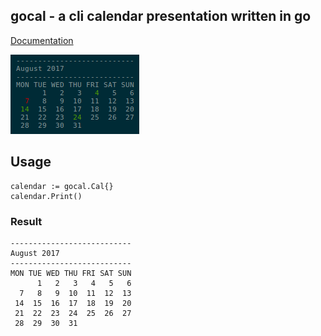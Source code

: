 ## gocal - a cli calendar presentation written in go

[Documentation](https://godoc.org/github.com/xellio/whois)

![gocal cli calendar](./gocal.png?raw=true "gocal cli calendar")

## Usage
```
calendar := gocal.Cal{}
calendar.Print()
```
### Result
```
---------------------------
August 2017
---------------------------
MON TUE WED THU FRI SAT SUN
      1   2   3   4   5   6 
  7   8   9  10  11  12  13 
 14  15  16  17  18  19  20 
 21  22  23  24  25  26  27 
 28  29  30  31 
```